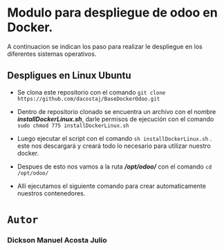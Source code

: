  # Modulo para despliegue de odoo en Docker.
 
 A continuacion se indican los paso para realizar le despliegue en los diferentes sistemas operativos.
 
 ## Despligues en Linux Ubuntu
 
- Se clona este repositorio con el comando  `git clone https://github.com/dacostaj/BaseDockerOdoo.git` 

- Dentro de repositorio clonado se encuentra un archivo con el nombre ***installDockerLinux.sh***, darle permisos de ejecución con el comando `sudo chmod 775 installDockerLinux.sh` 
 

- Luego ejecutar el script con el comando  `sh installDockerLinux.sh` . este nos descargará y creará todo lo necesario para utilizar nuestro docker.

- Despues de esto nos vamos a la ruta ***/opt/odoo/*** con el comando  `cd /opt/odoo/` 

- Allí ejecutamos el siguiente comando para crear automaticamente nuestros contenedores.



# `Autor`


### Dickson Manuel Acosta Julio
